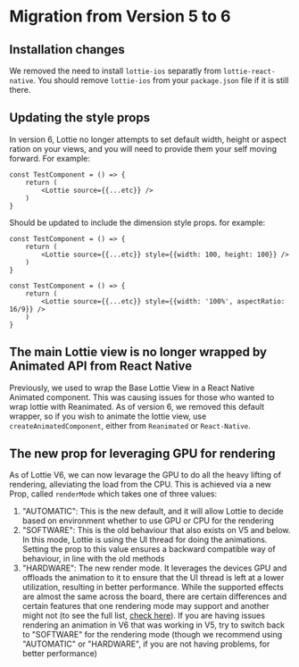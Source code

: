 # Migration from Version 5 to 6

## Installation changes

We removed the need to install `lottie-ios` separatly from `lottie-react-native`. You should remove `lottie-ios` from your `package.json` file if it is still there.

## Updating the style props

In version 6, Lottie no longer attempts to set default width, height or aspect ration on your views, and you will need to provide them your self moving forward. For example:

```tsx
const TestComponent = () => {
    return (
        <Lottie source={{...etc}} />
    )
}
```

Should be updated to include the dimension style props. for example:

```tsx
const TestComponent = () => {
    return (
        <Lottie source={{...etc}} style={{width: 100, height: 100}} />
    )
}
```


```tsx
const TestComponent = () => {
    return (
        <Lottie source={{...etc}} style={{width: '100%', aspectRatio: 16/9}} />
    )
}
```

## The main Lottie view is no longer wrapped by Animated API from React Native

Previously, we used to wrap the Base Lottie View in a React Native Animated component. This was causing issues for those who wanted to wrap lottie with Reanimated. As of version 6, we removed this default wrapper, so if you wish to animate the lottie view, use `createAnimatedComponent`, either from `Reanimated` or `React-Native`.

## The new prop for leveraging GPU for rendering

As of Lottie V6, we can now levarage the GPU to do all the heavy lifting of rendering, alleviating the load from the CPU. This is achieved via a new Prop, called `renderMode` which takes one of three values:
1. "AUTOMATIC": This is the new default, and it will allow Lottie to decide based on environment whether to use GPU or CPU for the rendering
2. "SOFTWARE": This is the old behaviour that also exists on V5 and below. In this mode, Lottie is using the UI thread for doing the animations. Setting the prop to this value ensures a backward compatible way of behaviour, in line with the old methods
3. "HARDWARE": The new render mode. It leverages the devices GPU and offloads the animation to it to ensure that the UI thread is left at a lower utilization, resulting in better performance.
While the supported effects are almost the same across the board, there are certain differences and certain features that one rendering mode may support and another might not (to see the full list, [check here](https://airbnb.io/lottie/#/supported-features)). If you are having issues rendering an animation in V6 that was working in V5, try to switch back to "SOFTWARE" for the rendering mode (though we recommend using "AUTOMATIC" or "HARDWARE", if you are not having problems, for better performance)
